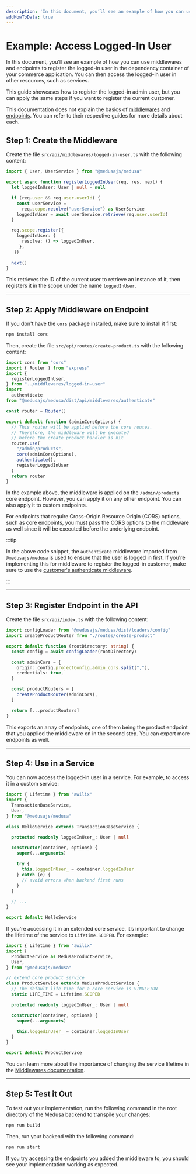 ```yaml
---
description: 'In this document, you’ll see an example of how you can use middlewares and endpoints to register the logged-in user in the dependency container of your commerce application.'
addHowToData: true
---
```


# Example: Access Logged-In User

In this document, you’ll see an example of how you can use middlewares and endpoints to register the logged-in user in the dependency container of your commerce application. You can then access the logged-in user in other resources, such as services.

This guide showcases how to register the logged-in admin user, but you can apply the same steps if you want to register the current customer.

This documentation does not explain the basics of [middlewares](./add-middleware.md) and [endpoints](./create.md). You can refer to their respective guides for more details about each.

## Step 1: Create the Middleware

Create the file `src/api/middlewares/logged-in-user.ts` with the following content:

```ts title=src/api/middlewares/logged-in-user.ts
import { User, UserService } from "@medusajs/medusa"

export async function registerLoggedInUser(req, res, next) {
  let loggedInUser: User | null = null

  if (req.user && req.user.userId) {
    const userService = 
      req.scope.resolve("userService") as UserService
    loggedInUser = await userService.retrieve(req.user.userId)
  }

  req.scope.register({
    loggedInUser: {
      resolve: () => loggedInUser,
     },
   })
  
  next()
}
```

This retrieves the ID of the current user to retrieve an instance of it, then registers it in the scope under the name `loggedInUser`.

---

## Step 2: Apply Middleware on Endpoint

If you don't have the `cors` package installed, make sure to install it first:

```bash npm2yarn
npm install cors
```

Then, create the file `src/api/routes/create-product.ts` with the following content:

```ts title=src/api/routes/create-product.ts
import cors from "cors"
import { Router } from "express"
import { 
  registerLoggedInUser,
} from "../middlewares/logged-in-user"
import 
  authenticate 
from "@medusajs/medusa/dist/api/middlewares/authenticate"

const router = Router()

export default function (adminCorsOptions) {
  // This router will be applied before the core routes. 
  // Therefore, the middleware will be executed
  // before the create product handler is hit
  router.use(
    "/admin/products", 
    cors(adminCorsOptions), 
    authenticate(),
    registerLoggedInUser
  )
  return router
}
```

In the example above, the middleware is applied on the `/admin/products` core endpoint. However, you can apply it on any other endpoint. You can also apply it to custom endpoints.

For endpoints that require Cross-Origin Resource Origin (CORS) options, such as core endpoints, you must pass the CORS options to the middleware as well since it will be executed before the underlying endpoint.

:::tip

In the above code snippet, the `authenticate` middleware imported from `@medusajs/medusa` is used to ensure that the user is logged in first. If you're implementing this for middleware to register the logged-in customer, make sure to use the [customer's authenticate middleware](./create.md#protect-store-routes).

:::

---

## Step 3: Register Endpoint in the API

Create the file `src/api/index.ts` with the following content:

```ts title=src/api/index.ts
import configLoader from "@medusajs/medusa/dist/loaders/config"
import createProductRouter from "./routes/create-product"

export default function (rootDirectory: string) {
  const config = await configLoader(rootDirectory)

  const adminCors = {
    origin: config.projectConfig.admin_cors.split(","),
    credentials: true,
  }

  const productRouters = [
    createProductRouter(adminCors),
  ]

  return [...productRouters]
}
```

This exports an array of endpoints, one of them being the product endpoint that you applied the middleware on in the second step. You can export more endpoints as well.

---

## Step 4: Use in a Service

You can now access the logged-in user in a service. For example, to access it in a custom service:

<!-- eslint-disable prefer-rest-params -->

```ts
import { Lifetime } from "awilix"
import { 
  TransactionBaseService, 
  User,
} from "@medusajs/medusa"

class HelloService extends TransactionBaseService {

  protected readonly loggedInUser_: User | null

  constructor(container, options) {
    super(...arguments)

    try {
      this.loggedInUser_ = container.loggedInUser
    } catch (e) {
      // avoid errors when backend first runs
    }
  }

  // ...
}

export default HelloService
```

If you're accessing it in an extended core service, it’s important to change the lifetime of the service to `Lifetime.SCOPED`. For example:

<!-- eslint-disable prefer-rest-params -->

```ts
import { Lifetime } from "awilix"
import { 
  ProductService as MedusaProductService, 
  User, 
} from "@medusajs/medusa"

// extend core product service
class ProductService extends MedusaProductService {
  // The default life time for a core service is SINGLETON
  static LIFE_TIME = Lifetime.SCOPED

  protected readonly loggedInUser_: User | null

  constructor(container, options) {
    super(...arguments)

    this.loggedInUser_ = container.loggedInUser
  }
}

export default ProductService
```

You can learn more about the importance of changing the service lifetime in the [Middlewares documentation](./add-middleware.md#note-about-services-lifetime).

---

## Step 5: Test it Out

To test out your implementation, run the following command in the root directory of the Medusa backend to transpile your changes:

```bash npm2yarn
npm run build
```

Then, run your backend with the following command:

```bash npm2yarn
npm run start
```

If you try accessing the endpoints you added the middleware to, you should see your implementation working as expected.
